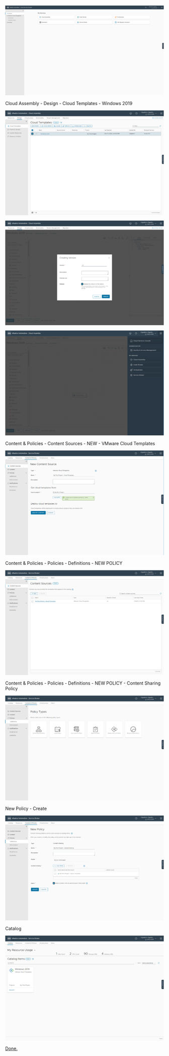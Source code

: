 ![image-20221116132240922](./assets/images/servicebroker/image-20221116132240922.png)

Cloud Assembly - Design - Cloud Templates - Windows 2019

![image-20221116131727627](./assets/images/servicebroker/image-20221116131727627.png)

![image-20221116152606327](./assets/images/servicebroker/image-20221116152606327.png)

![image-20221116152638632](./assets/images/servicebroker/image-20221116152638632.png)

Content & Policies - Content Sources - NEW - VMware Cloud Templates 

![image-20221116152710130](./assets/images/servicebroker/image-20221116152710130.png)

Content & Policies - Policies - Definitions - NEW POLICY

![image-20221116152739231](./assets/images/servicebroker/image-20221116152739231.png)

Content & Policies - Policies - Definitions - NEW POLICY - Content Sharing Policy

![image-20221116152800523](./assets/images/servicebroker/image-20221116152800523.png)

New Policy - Create

![image-20221116152822821](./assets/images/servicebroker/image-20221116152822821.png)

Catalog

![image-20221116152855561](./assets/images/servicebroker/image-20221116152855561.png)

[Done.](https://larols.github.io/vmware-aria/)
